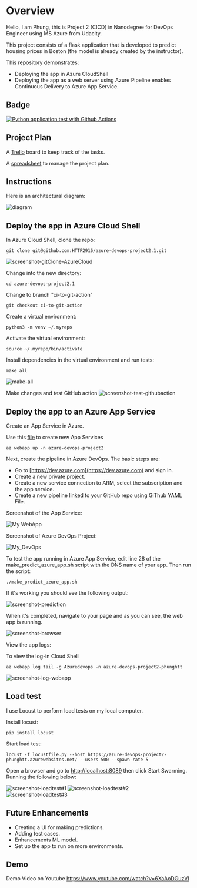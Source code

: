 # Overview

Hello, I am Phung, this is Project 2 (CICD) in Nanodegree for DevOps Engineer using MS Azure from Udacity.

This project consists of a flask application that is developed to predict housing prices in Boston (the model is already created by the instructor). 

This repository demonstrates:
- Deploying the app in Azure CloudShell
- Deploying the app as a web server using Azure Pipeline enables Continuous Delivery to Azure App Service.

## Badge

[![Python application test with Github Actions](https://github.com/HTTP2916/azure-devops-project2.1/actions/workflows/pythonapp.yml/badge.svg)](https://github.com/HTTP2916/azure-devops-project2.1/actions/workflows/pythonapp.yml)

## Project Plan

A [Trello](https://trello.com/b/3YsyayTe/build-cicd-pipeline-for-azure-devops) board to keep track of the tasks.

A [spreadsheet](project-schedule-h.xlsx) to manage the project plan.

## Instructions

Here is an architectural diagram:

![diagram](https://github.com/HTTP2916/azure-devops-project2.1/blob/main/screenshot/diagram.png)


## Deploy the app in Azure Cloud Shell

In Azure Cloud Shell, clone the repo:
```
git clone git@github.com:HTTP2916/azure-devops-project2.1.git
```
![screenshot-gitClone-AzureCloud](https://github.com/HTTP2916/azure-devops-project2.1/blob/main/screenshot/git_clone2.png)


Change into the new directory:
```
cd azure-devops-project2.1
```

Change to branch "ci-to-git-action"

```
git checkout ci-to-git-action
```

Create a virtual environment:
```
python3 -m venv ~/.myrepo
```

Activate the virtual environment:
```
source ~/.myrepo/bin/activate
```

Install dependencies in the virtual environment and run tests:
```
make all
```
![make-all](https://github.com/HTTP2916/azure-devops-project2.1/blob/main/screenshot/make_all.png)

Make changes and test GitHub action
![screenshot-test-githubaction](https://github.com/HTTP2916/azure-devops-project2.1/blob/main/screenshot/prediction.png)

## Deploy the app to an Azure App Service

Create an App Service in Azure. 

Use this [file](https://github.com/HTTP2916/azure-devops-project2.1/blob/main/commands.sh) to create new App Services

```
az webapp up -n azure-devops-project2
```

Next, create the pipeline in Azure DevOps. The basic steps are:

- Go to [https://dev.azure.com](https://dev.azure.com) and sign in.
- Create a new private project.
- Create a new service connection to ARM, select the subscription and the app service.
- Create a new pipeline linked to your GitHub repo using GiThub YAML File.

Screenshot of the App Service:

![My WebApp](https://github.com/HTTP2916/azure-devops-project2.1/blob/main/screenshot/web_app.png)

Screenshot of Azure DevOps Project:

![My_DevOps](https://github.com/HTTP2916/azure-devops-project2.1/blob/main/screenshot/azure_devops.png)

To test the app running in Azure App Service, edit line 28 of the make_predict_azure_app.sh script with the DNS name of your app. Then run the script:
```
./make_predict_azure_app.sh 
```

If it's working you should see the following output:

![screenshot-prediction](https://github.com/HTTP2916/azure-devops-project2.1/blob/main/screenshot/prediction.png)

When it's completed, navigate to your page and as you can see, the web app is running.

![screenshot-browser](https://github.com/HTTP2916/azure-devops-project2.1/blob/main/screenshot/app.png)

View the app logs:

To view the log-in Cloud Shell
```
az webapp log tail -g Azuredevops -n azure-devops-project2-phunghtt
```
![screenshot-log-webapp](https://github.com/HTTP2916/azure-devops-project2.1/blob/main/screenshot/webapp_trail.png)


> 

## Load test

I use Locust to perform load tests on my local computer. 

Install locust:
```
pip install locust
```

Start load test:
```
locust -f locustfile.py --host https://azure-devops-project2-phunghtt.azurewebsites.net/ --users 500 --spawn-rate 5 
```
Open a browser and go to [http://localhost:8089](http://localhost:8089) then click Start Swarming. Running the following below:

![screenshot-loadtest#1](https://github.com/HTTP2916/azure-devops-project2.1/blob/main/screenshot/locust1.png)
![screenshot-loadtest#2](https://github.com/HTTP2916/azure-devops-project2.1/blob/main/screenshot/locust2.png)
![screenshot-loadtest#3](https://github.com/HTTP2916/azure-devops-project2.1/blob/main/screenshot/locust3.png)

## Future Enhancements
- Creating a UI for making predictions.
- Adding test cases.
- Enhancements ML model.
- Set up the app to run on more environments.

## Demo 
Demo Video on Youtube 
https://www.youtube.com/watch?v=6XaAoDGuzVI
